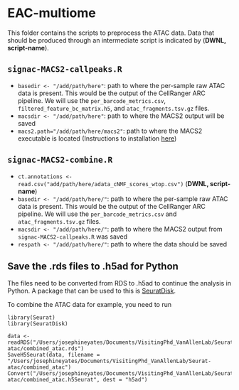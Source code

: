# EAC-multiome

This folder contains the scripts to preprocess the ATAC data. Data that should be produced through an intermediate script is indicated by (**DWNL, script-name**). 

## `signac-MACS2-callpeaks.R`
- `basedir <- "/add/path/here"`: path to where the per-sample raw ATAC data is present. This would be the output of the CellRanger ARC pipeline. We will use the `per_barcode_metrics.csv`, `filtered_feature_bc_matrix.h5`, and `atac_fragments.tsv.gz` files.
- `macsdir <- "/add/path/here"`: path to where the MACS2 output will be saved
- `macs2.path="/add/path/here/macs2"`: path to where the MACS2 executable is located (Instructions to installation [here](https://github.com/macs3-project/MACS/wiki/Install-macs2))

## `signac-MACS2-combine.R`
- `ct.annotations <- read.csv("add/path/here/adata_cNMF_scores_wtop.csv")` (**DWNL, script-name**)
- `basedir <- "/add/path/here/"`: path to where the per-sample raw ATAC data is present. This would be the output of the CellRanger ARC pipeline. We will use the `per_barcode_metrics.csv` and `atac_fragments.tsv.gz` files.
- `macsdir <- "/add/path/here/"`: path to where the MACS2 output from `signac-MACS2-callpeaks.R` was saved
- `respath <- "/add/path/here/"`: path to where the data should be saved 

## Save the .rds files to .h5ad for Python

The files need to be converted from RDS to .h5ad to continue the analysis in Python. A package that can be used to this is [SeuratDisk](https://mojaveazure.github.io/seurat-disk/articles/convert-anndata.html).

To combine the ATAC data for example, you need to run 

```
library(Seurat)library(SeuratDisk)
data <- readRDS("/Users/josephineyates/Documents/VisitingPhd_VanAllenLab/Seurat-atac/combined_atac.rds")SaveH5Seurat(data, filename = "/Users/josephineyates/Documents/VisitingPhd_VanAllenLab/Seurat-atac/combined_atac")Convert("/Users/josephineyates/Documents/VisitingPhd_VanAllenLab/Seurat-atac/combined_atac.h5Seurat", dest = "h5ad")```